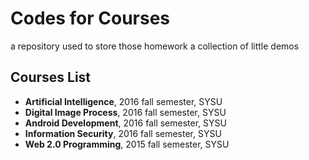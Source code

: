 # Codes for Courses

a repository used to store those homework
a collection of little demos

## Courses List

- **Artificial Intelligence**, 2016 fall semester, SYSU
- **Digital Image Process**, 2016 fall semester, SYSU
- **Android Development**, 2016 fall semester, SYSU
- **Information Security**, 2016 fall semester, SYSU
- **Web 2.0 Programming**, 2015 fall semester, SYSU
